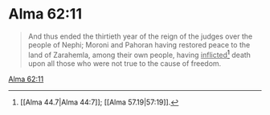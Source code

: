 # Alma 62:11

> And thus ended the thirtieth year of the reign of the judges over the people of Nephi; Moroni and Pahoran having restored peace to the land of Zarahemla, among their own people, having <u>inflicted</u>[^a] death upon all those who were not true to the cause of freedom.

[Alma 62:11](https://www.churchofjesuschrist.org/study/scriptures/bofm/alma/62?lang=eng&id=p11#p11)


[^a]: [[Alma 44.7|Alma 44:7]]; [[Alma 57.19|57:19]].  
